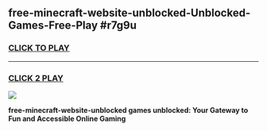 
## free-minecraft-website-unblocked-Unblocked-Games-Free-Play #r7g9u
<h3>
<a href="https://us.freeplayer.one?title=free-minecraft-website-unblocked&ref=9M">CLICK TO PLAY</a></h3>
<hr>

<h3>
<a href="https://us.freeplayer.one?title=free-minecraft-website-unblocked&ref=9M">CLICK 2 PLAY</a>
  
</h3>

<a href="https://us.freeplayer.one?title=free-minecraft-website-unblocked&ref=9M"><img src="https://clearcache.store/games.png"></a>


**free-minecraft-website-unblocked games unblocked: Your Gateway to Fun and Accessible Online Gaming**
